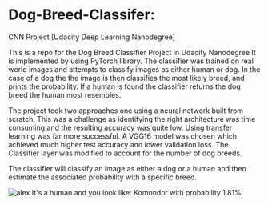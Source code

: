 # Dog-Breed-Classifer:

CNN Project [Udacity Deep Learning Nanodegree]

This is a repo for the Dog Breed Classifier Project in Udacity Nanodegree  It is implemented by using PyTorch library.
The classifier was trained on real world images and attempts to classify images as either human or dog. In the case of a dog the
the image is then classifies the most likely breed, and prints the probability. If a human is found the classifier returns the 
dog breed the human most resembles. 

The project took two approaches one using a neural network built from scratch. This was a challenge as identifying the right
architecture was time consuming and the resulting accuracy was quite low. Using transfer learning was far more successful. 
A VGG16 model was chosen which achieved much higher test accuracy and lower validation loss. The Classifier layer was modified to account for the number of dog breeds. 

The classifier will classify an image as either a dog or a human and then estimate the associated probability with a specific breed.

![alex](https://user-images.githubusercontent.com/39443902/58206637-ffeccd00-7cd8-11e9-852d-9d83f2910568.png)
It's a human and you look like:
Komondor with probability 1.81%
